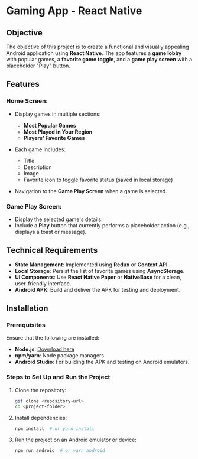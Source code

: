 # Gaming App - React Native

## Objective
The objective of this project is to create a functional and visually appealing Android application using **React Native**. The app features a **game lobby** with popular games, a **favorite game toggle**, and a **game play screen** with a placeholder "Play" button.

## Features

### Home Screen:
- Display games in multiple sections:
  - **Most Popular Games**
  - **Most Played in Your Region**
  - **Players' Favorite Games**

- Each game includes:
  - Title
  - Description
  - Image
  - Favorite icon to toggle favorite status (saved in local storage)
  
- Navigation to the **Game Play Screen** when a game is selected.

### Game Play Screen:
- Display the selected game's details.
- Include a **Play** button that currently performs a placeholder action (e.g., displays a toast or message).

## Technical Requirements
- **State Management**: Implemented using **Redux** or **Context API**.
- **Local Storage**: Persist the list of favorite games using **AsyncStorage**.
- **UI Components**: Use **React Native Paper** or **NativeBase** for a clean, user-friendly interface.
- **Android APK**: Build and deliver the APK for testing and deployment.

## Installation

### Prerequisites
Ensure that the following are installed:
- **Node.js**: [Download here](https://nodejs.org/)
- **npm/yarn**: Node package managers
- **Android Studio**: For building the APK and testing on Android emulators.

### Steps to Set Up and Run the Project
1. Clone the repository:
   ```bash
   git clone <repository-url>
   cd <project-folder>

2. Install dependencies:
   ```bash
   npm install  # or yarn install
   
3. Run the project on an Android emulator or device:
   ```bash
   npm run android  # or yarn android
   
